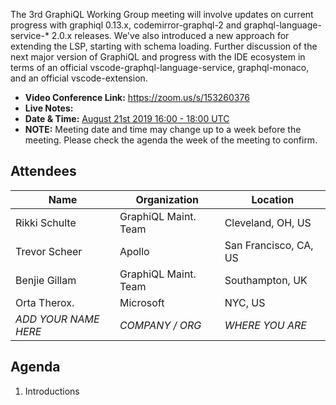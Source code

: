 The 3rd GraphiQL Working Group meeting will involve updates on current progress with graphiql 0.13.x, codemirror-graphql-2 and graphql-language-service-* 2.0.x releases.  We've also introduced a new approach for extending the LSP, starting with schema loading.
Further discussion of the next major version of GraphiQL and progress with the IDE ecosystem in terms of an official vscode-graphql-language-service, graphql-monaco, and an official vscode-extension.

- **Video Conference Link:** https://zoom.us/s/153260376
- **Live Notes:**
- **Date & Time:** [August 21st 2019 16:00 - 18:00 UTC](https://www.timeanddate.com/worldclock/meetingdetails.html?year=2019&month=8&day=21&hour=16&min=0&sec=0&p1=224&p2=179&p3=136&p4=37&p5=239&p6=101&p7=152)
- **NOTE:** Meeting date and time may change up to a week before the meeting. Please check the agenda the week of the meeting to confirm.

## Attendees

Name                 | Organization         | Location
-------------------- | -------------------- | ----------------------
Rikki Schulte        | GraphiQL Maint. Team | Cleveland, OH, US
Trevor Scheer        | Apollo               | San Francisco, CA, US
Benjie Gillam        | GraphiQL Maint. Team | Southampton, UK
Orta Therox.         | Microsoft            | NYC, US
*ADD YOUR NAME HERE* | *COMPANY / ORG*      | *WHERE YOU ARE*

## Agenda

1. Introductions
